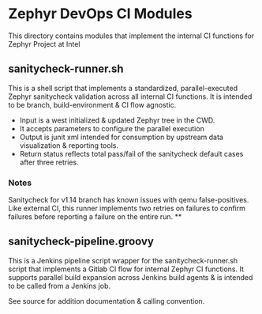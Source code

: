 # Zephyr DevOps CI Modules

This directory contains modules that implement the internal CI functions for Zephyr Project at Intel

## sanitycheck-runner.sh

This is a shell script that implements a standardized, parallel-executed Zephyr sanitycheck validation across all internal CI functions. It is intended to be branch, build-environment & CI flow agnostic.

* Input is a west initialized & updated Zephyr tree in the CWD. 
* It accepts parameters to configure the parallel execution
* Output is junit xml intended for consumption by upstream data visualization & reporting tools.
* Return status reflects total pass/fail of the sanitycheck default cases after three retries.

### Notes

Sanitycheck for v1.14 branch has known issues with qemu false-positives. Like external CI, this runner implements two retries on failures to confirm failures before reporting a failure on the entire run. **

## sanitycheck-pipeline.groovy 

This is a Jenkins pipeline script wrapper for the sanitycheck-runner.sh script that implements a Gitlab CI flow for internal Zephyr CI functions. It supports parallel build expansion across Jenkins build agents & is intended to be called from a Jenkins job.

See source for addition documentation & calling convention.
